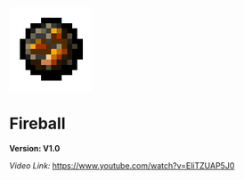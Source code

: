 
![Fireball Image](https://github.com/ByAlperenS/Fireball/blob/main/icon.png)

# Fireball

**Version: V1.0**

*Video Link:* https://www.youtube.com/watch?v=EliTZUAP5J0
